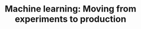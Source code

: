 ---
title: 'Machine learning: Moving from experiments to production' 
acronym: MLPROD
type: GL - TIer 3
webpage: 'https://blog.codecentric.de/en/2019/03/machine-learning-experiments-production/' 
---